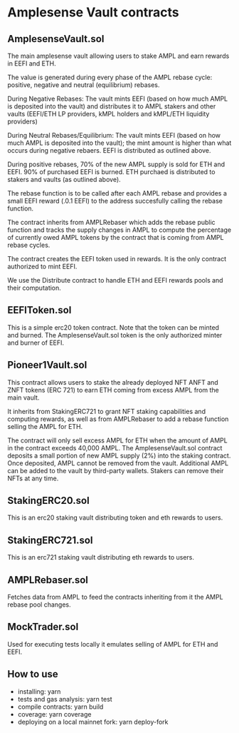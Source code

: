 # Amplesense Vault contracts

## AmplesenseVault.sol
The main amplesense vault allowing users to stake AMPL and earn rewards in EEFI and ETH.

The value is generated during every phase of the AMPL rebase cycle: positive, negative and neutral (equilibrium) rebases. 

During Negative Rebases: The vault mints EEFI (based on how much AMPL is deposited into the vault) and distributes it to AMPL stakers and other vaults (EEFI/ETH LP providers, kMPL holders and kMPL/ETH liquidity providers)

During Neutral Rebases/Equilibrium: The vault mints EEFI (based on how much AMPL is deposited into the vault); the mint amount is higher than what occurs during negative rebaers. EEFI is distributed as outlined above. 

During positive rebases, 70% of the new AMPL supply is sold for ETH and EEFI. 90% of purchased EEFI is burned. ETH purchaed is distributed to stakers and vaults (as outlined above).  

The rebase function is to be called after each AMPL rebase and provides a small EEFI reward (.0.1 EEFI) to the address succesfully calling the rebase function. 

The contract inherits from AMPLRebaser which adds the rebase public function and tracks the supply changes in AMPL to compute the percentage of currently owed AMPL tokens by the contract that is coming from AMPL rebase cycles.

The contract creates the EEFI token used in rewards. It is the only contract authorized to mint EEFI. 

We use the Distribute contract to handle ETH and EEFI rewards pools and their computation.

## EEFIToken.sol

This is a simple erc20 token contract. Note that the token can be minted and burned. The AmplesenseVault.sol token is the only authorized minter and burner of EEFI. 

## Pioneer1Vault.sol

This contract allows users to stake the already deployed NFT ANFT and ZNFT tokens (ERC 721) to earn ETH coming from excess AMPL from the main vault.

It inherits from StakingERC721 to grant NFT staking capabilities and computing rewards, as well as from AMPLRebaser to add a rebase function selling the AMPL for ETH.

The contract will only sell excess AMPL for ETH when the amount of AMPL in the contract exceeds 40,000 AMPL. The AmplesenseVault.sol contract deposits a small portion of new AMPL supply (2%) into the staking contract. Once deposited, AMPL cannot be removed from the vault. Additional AMPL can be added to the vault by third-party wallets. Stakers can remove their NFTs at any time. 

## StakingERC20.sol

This is an erc20 staking vault distributing token and eth rewards to users.

## StakingERC721.sol

This is an erc721 staking vault distributing eth rewards to users.

## AMPLRebaser.sol

Fetches data from AMPL to feed the contracts inheriting from it the AMPL rebase pool changes. 

## MockTrader.sol

Used for executing tests locally it emulates selling of AMPL for ETH and EEFI.

## How to use

- installing: yarn
- tests and gas analysis: yarn test
- compile contracts: yarn build
- coverage: yarn coverage
- deploying on a local mainnet fork: yarn deploy-fork
